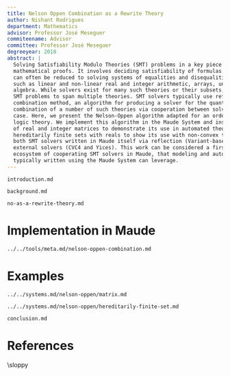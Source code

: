 ```yaml
---
title: Nelson Oppen Combination as a Rewrite Theory
author: Nishant Rodrigues
department: Mathematics
advisor: Professor José Meseguer
commiteename: Advisor
committee: Professor José Meseguer
degreeyear: 2018
abstract: |
  Solving Satisfiability Modulo Theories (SMT) problems in a key piece in automating tedious
  mathematical proofs. It involves deciding satisfiability of formulas of a decidable theory, which
  can often be reduced to solving systems of equalities and disequalities, in a variety of theories
  such as linear and non-linear real and integer arithmetic, arrays, uninterpreted and Boolean
  algebra. While solvers exist for many such theories or their subsets, it is common for interesting
  SMT problems to span multiple theories. SMT solvers typically use refinements of the Nelson-Oppen
  combination method, an algorithm for producing a solver for the quantifier free fragment of the
  combination of a number of such theories via cooperation between solvers of those theories, for this
  case. Here, we present the Nelson-Oppen algorithm adapted for an order-sorted setting as a rewriting
  logic theory. We implement this algorithm in the Maude System and instantiate it with the theories
  of real and integer matrices to demonstrate its use in automated theorem proving, and with
  hereditarily finite sets with reals to show its use with non-convex theories. This is done using
  both SMT solvers written in Maude itself via reflection (Variant-based satisfiability) and using
  external solvers (CVC4 and Yices). This work can be considered a first step towards building a rich
  ecosystem of cooperating SMT solvers in Maude, that modeling and automated theorem proving tools
  typically written using the Maude System can leverage.
---
```


```include
introduction.md
```

```include
background.md
```

```include
no-as-a-rewrite-theory.md
```

# Implementation in Maude

```include
../../tools/meta.md/nelson-oppen-combination.md
```

# Examples

```include
../../systems.md/nelson-oppen/matrix.md
```

```include
../../systems.md/nelson-oppen/hereditarily-finite-set.md
```

```include
conclusion.md
```

# References

\sloppy
